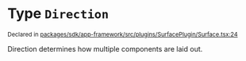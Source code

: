 # Type `Direction`
<sub>Declared in [packages/sdk/app-framework/src/plugins/SurfacePlugin/Surface.tsx:24](https://github.com/dxos/dxos/blob/27607ac6b/packages/sdk/app-framework/src/plugins/SurfacePlugin/Surface.tsx#L24)</sub>


Direction determines how multiple components are laid out.



